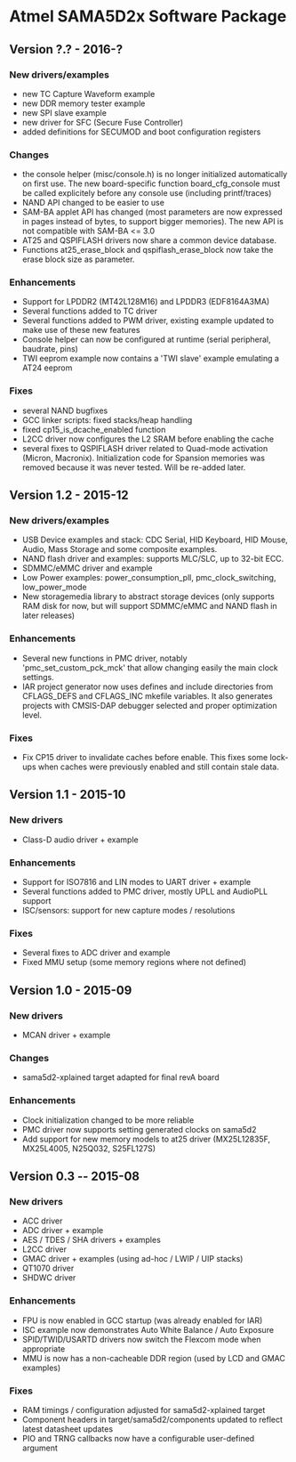 # Atmel SAMA5D2x Software Package

## Version ?.? - 2016-?

### New drivers/examples

- new TC Capture Waveform example
- new DDR memory tester example
- new SPI slave example
- new driver for SFC (Secure Fuse Controller)
- added definitions for SECUMOD and boot configuration registers

### Changes

- the console helper (misc/console.h) is no longer initialized automatically on
  first use.  The new board-specific function board_cfg_console must be called
explicitely before any console use (including printf/traces)
- NAND API changed to be easier to use
- SAM-BA applet API has changed (most parameters are now expressed in pages
  instead of bytes, to support bigger memories). The new API is not compatible
with SAM-BA <= 3.0
- AT25 and QSPIFLASH drivers now share a common device database.
- Functions at25_erase_block and qspiflash_erase_block now take the erase block
  size as parameter.

### Enhancements

- Support for LPDDR2 (MT42L128M16) and LPDDR3 (EDF8164A3MA)
- Several functions added to TC driver
- Several functions added to PWM driver, existing example updated to make use
  of these new features
- Console helper can now be configured at runtime (serial peripheral, baudrate,
  pins)
- TWI eeprom example now contains a 'TWI slave' example emulating a AT24 eeprom

### Fixes

- several NAND bugfixes
- GCC linker scripts: fixed stacks/heap handling
- fixed cp15_is_dcache_enabled function
- L2CC driver now configures the L2 SRAM before enabling the cache
- several fixes to QSPIFLASH driver related to Quad-mode activation (Micron,
  Macronix). Initialization code for Spansion memories was removed because it
was never tested. Will be re-added later.



## Version 1.2 - 2015-12

### New drivers/examples

- USB Device examples and stack: CDC Serial, HID Keyboard, HID Mouse, Audio,
  Mass Storage and some composite examples.
- NAND flash driver and examples: supports MLC/SLC, up to 32-bit ECC.
- SDMMC/eMMC driver and example
- Low Power examples: power_consumption_pll, pmc_clock_switching,
  low_power_mode
- New storagemedia library to abstract storage devices (only supports RAM disk
  for now, but will support SDMMC/eMMC and NAND flash in later releases)

### Enhancements

- Several new functions in PMC driver, notably 'pmc_set_custom_pck_mck' that
  allow changing easily the main clock settings.
- IAR project generator now uses defines and include directories from
  CFLAGS_DEFS and CFLAGS_INC mkefile variables. It also generates projects with
  CMSIS-DAP debugger selected and proper optimization level.

### Fixes

- Fix CP15 driver to invalidate caches before enable. This fixes some lock-ups
  when caches were previously enabled and still contain stale data.



## Version 1.1 - 2015-10

### New drivers

- Class-D audio driver + example

### Enhancements

- Support for ISO7816 and LIN modes to UART driver + example
- Several functions added to PMC driver, mostly UPLL and AudioPLL support
- ISC/sensors: support for new capture modes / resolutions

### Fixes

- Several fixes to ADC driver and example
- Fixed MMU setup (some memory regions where not defined)



## Version 1.0 - 2015-09

### New drivers

- MCAN driver + example

### Changes

- sama5d2-xplained target adapted for final revA board

### Enhancements

- Clock initialization changed to be more reliable
- PMC driver now supports setting generated clocks on sama5d2
- Add support for new memory models to at25 driver (MX25L12835F, MX25L4005,
  N25Q032, S25FL127S)



## Version 0.3 -- 2015-08

### New drivers

- ACC driver
- ADC driver + example
- AES / TDES / SHA drivers + examples
- L2CC driver
- GMAC driver + examples (using ad-hoc / LWIP / UIP stacks)
- QT1070 driver
- SHDWC driver

### Enhancements

- FPU is now enabled in GCC startup (was already enabled for IAR)
- ISC example now demonstrates Auto White Balance / Auto Exposure
- SPID/TWID/USARTD drivers now switch the Flexcom mode when appropriate
- MMU is now has a non-cacheable DDR region (used by LCD and GMAC examples)

### Fixes

- RAM timings / configuration adjusted for sama5d2-xplained target
- Component headers in target/sama5d2/components updated to reflect latest
  datasheet updates
- PIO and TRNG callbacks now have a configurable user-defined argument
